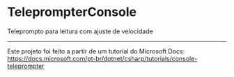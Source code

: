 # TeleprompterConsole
Teleprompto para leitura com ajuste de velocidade

-------------------------------------------------
Este projeto foi feito a partir de um tutorial do Microsoft Docs: https://docs.microsoft.com/pt-br/dotnet/csharp/tutorials/console-teleprompter